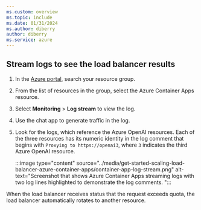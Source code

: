 ```yaml
---
ms.custom: overview
ms.topic: include
ms.date: 01/31/2024
ms.author: diberry
author: diberry
ms.service: azure
---
```



## Stream logs to see the load balancer results

1. In the [Azure portal](https://portal.azure.com), search your resource group.
1. From the list of resources in the group, select the Azure Container Apps resource.
1. Select **Monitoring** > **Log stream** to view the log.
1. Use the chat app to generate traffic in the log.
1. Look for the logs, which reference the Azure OpenAI resources. Each of the three resources has its numeric identity in the log comment that begins with `Proxying to https://openai3`, where `3` indicates the third Azure OpenAI resource.

    :::image type="content" source="../media/get-started-scaling-load-balancer-azure-container-apps/container-app-log-stream.png" alt-text="Screenshot that shows Azure Container Apps streaming logs with two log lines highlighted to demonstrate the log comments. ":::

When the load balancer receives status that the request exceeds quota, the load balancer automatically rotates to another resource.
